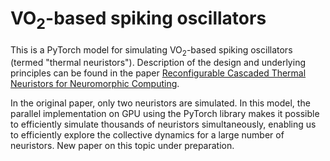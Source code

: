 # VO<sub>2</sub>-based spiking oscillators
This is a PyTorch model for simulating VO<sub>2</sub>-based spiking oscillators (termed "thermal neuristors"). Description of the design and underlying principles can be found in the paper [Reconfigurable Cascaded Thermal Neuristors for Neuromorphic Computing](https://onlinelibrary.wiley.com/doi/epdf/10.1002/adma.202306818).

In the original paper, only two neuristors are simulated. In this model, the parallel implementation on GPU using the PyTorch library makes it possible to efficiently simulate thousands of neuristors simultaneously, enabling us to efficiently explore the collective dynamics for a large number of neuristors. New paper on this topic under preparation. 

